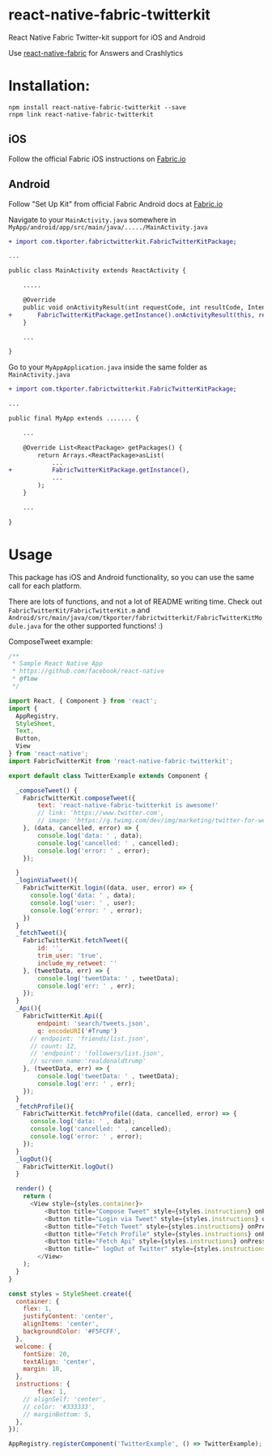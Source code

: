 # react-native-fabric-twitterkit
React Native Fabric Twitter-kit support for iOS and Android

Use [react-native-fabric](https://github.com/corymsmith/react-native-fabric) for Answers and Crashlytics

# Installation:

```
npm install react-native-fabric-twitterkit --save
rnpm link react-native-fabric-twitterkit
```

## iOS

Follow the official Fabric iOS instructions on [Fabric.io](https://docs.fabric.io/apple/twitter/installation.html)

## Android

Follow "Set Up Kit" from official Fabric Android docs at [Fabric.io](https://docs.fabric.io/android/twitter/compose-tweets.html)

Navigate to your `MainActivity.java` somewhere in `MyApp/android/app/src/main/java/...../MainActivity.java`

```diff
+ import com.tkporter.fabrictwitterkit.FabricTwitterKitPackage;

...

public class MainActivity extends ReactActivity {

	.....

	@Override
	public void onActivityResult(int requestCode, int resultCode, Intent data) {
+ 		FabricTwitterKitPackage.getInstance().onActivityResult(this, requestCode, resultCode, data);
	}

	...

}
```

Go to your `MyAppApplication.java` inside the same folder as `MainActivity.java`

```diff
+ import com.tkporter.fabrictwitterkit.FabricTwitterKitPackage;

...

public final MyApp extends ....... {

	...

	@Override List<ReactPackage> getPackages() {
		return Arrays.<ReactPackage>asList(
			...
+			FabricTwitterKitPackage.getInstance(),
			...
		);
	}

	...

}
```

# Usage

This package has iOS and Android functionality, so you can use the same call for each platform.

There are lots of functions, and not a lot of README writing time. Check out `FabricTwitterKit/FabricTwitterKit.m` and `Android/src/main/java/com/tkporter/fabrictwitterkit/FabricTwitterKitModule.java` for the other supported functions! :)

ComposeTweet example:

```JavaScript
/**
 * Sample React Native App
 * https://github.com/facebook/react-native
 * @flow
 */

import React, { Component } from 'react';
import {
  AppRegistry,
  StyleSheet,
  Text,
  Button,
  View
} from 'react-native';
import FabricTwitterKit from 'react-native-fabric-twitterkit';

export default class TwitterExample extends Component {

  _composeTweet() {
  	FabricTwitterKit.composeTweet({
  		text: 'react-native-fabric-twitterkit is awesome!'
  		// link: 'https://www.twitter.com',
  		// image: 'https://g.twimg.com/dev/img/marketing/twitter-for-websites/header-logo.png'
  	}, (data, cancelled, error) => {
  		console.log('data: ' , data);
  		console.log('cancelled: ' , cancelled);
  		console.log('error: ' , error);
  	});

  }
  _loginViaTweet(){
    FabricTwitterKit.login((data, user, error) => {
      console.log('data: ' , data);
      console.log('user: ' , user);
      console.log('error: ' , error);
  	})
  }
  _fetchTweet(){
    FabricTwitterKit.fetchTweet({
  		id: '',
  		trim_user: 'true',
  		include_my_retweet: ''
  	}, (tweetData, err) => {
  		console.log('tweetData: ' , tweetData);
  		console.log('err: ' , err);
  	});
  }
  _Api(){
    FabricTwitterKit.Api({
  		endpoint: 'search/tweets.json',
  		q: encodeURI('#Trump')
      // endpoint: 'friends/list.json',
      // count: 12,
      // 'endpoint': 'followers/list.json',
      // screen_name:'realdonaldtrump'
  	}, (tweetData, err) => {
  		console.log('tweetData: ' , tweetData);
  		console.log('err: ' , err);
  	});
  }
  _fetchProfile(){
    FabricTwitterKit.fetchProfile((data, cancelled, error) => {
      console.log('data: ' , data);
      console.log('cancelled: ' , cancelled);
      console.log('error: ' , error);
  	});
  }
  _logOut(){
    FabricTwitterKit.logOut()
  }

  render() {
    return (
      <View style={styles.container}>
          <Button title="Compose Tweet" style={styles.instructions} onPress={this._composeTweet}></Button>
          <Button title="Login via Tweet" style={styles.instructions} onPress={this._loginViaTweet}></Button>
          <Button title="Fetch Tweet" style={styles.instructions} onPress={this._fetchTweet}></Button>
          <Button title="Fetch Profile" style={styles.instructions} onPress={this._fetchProfile}></Button>
          <Button title="Fetch Api" style={styles.instructions} onPress={this._Api}></Button>
          <Button title=" logOut of Twitter" style={styles.instructions} onPress={this._logOut}></Button>
        </View>
    );
  }
}

const styles = StyleSheet.create({
  container: {
    flex: 1,
    justifyContent: 'center',
    alignItems: 'center',
    backgroundColor: '#F5FCFF',
  },
  welcome: {
    fontSize: 20,
    textAlign: 'center',
    margin: 10,
  },
  instructions: {
        flex: 1,
    // alignSelf: 'center',
    // color: '#333333',
    // marginBottom: 5,
  },
});

AppRegistry.registerComponent('TwitterExample', () => TwitterExample);


```
